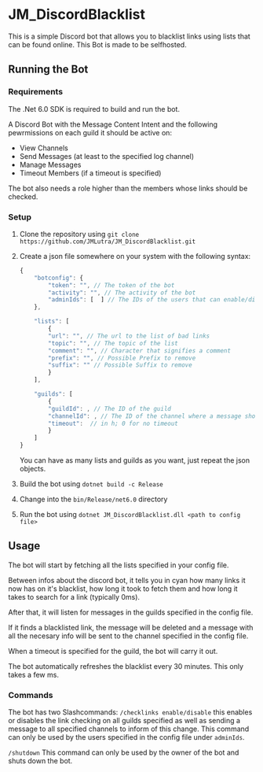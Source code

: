 # JM_DiscordBlacklist
This is a simple Discord bot that allows you to blacklist links using lists that can be found online.
This Bot is made to be selfhosted.
## Running the Bot
### Requirements
The .Net 6.0 SDK is required to build and run the bot.

A Discord Bot with the Message Content Intent and the following pewrmissions on each guild it should be active on:
- View Channels
- Send Messages (at least to the specified log channel)
- Manage Messages
- Timeout Members (if a timeout is specified)


The bot also needs a role higher than the members whose links should be checked.

### Setup
1. Clone the repository using `git clone https://github.com/JMLutra/JM_DiscordBlacklist.git`
2. Create a json file somewhere on your system with the following syntax:

    ```javascript
    {
        "botconfig": {
            "token": "", // The token of the bot
            "activity": "", // The activity of the bot
            "adminIds": [  ] // The IDs of the users that can enable/disable the link checking
        },
    
        "lists": [
            {
            "url": "", // The url to the list of bad links
            "topic": "", // The topic of the list
            "comment": "", // Character that signifies a comment
            "prefix": "", // Possible Prefix to remove
            "suffix": "" // Possible Suffix to remove
            }
        ],
    
        "guilds": [
            {
            "guildId": , // The ID of the guild
            "channelId": , // The ID of the channel where a message should be sent when a link is found
            "timeout":  // in h; 0 for no timeout
            }
        ]
    }
    ```
    You can have as many lists and guilds as you want, just repeat the json objects.

3. Build the bot using `dotnet build -c Release`
4. Change into the `bin/Release/net6.0` directory
5. Run the bot using `dotnet JM_DiscordBlacklist.dll <path to config file>`

## Usage
The bot will start by fetching all the lists specified in your config file. 

Between infos about the discord bot, it tells you in cyan how many links it now has on it's blacklist, how long it took to fetch them and how long it takes to search for a link (typically 0ms).

After that, it will listen for messages in the guilds specified in the config file. 

If it finds a blacklisted link, the message will be deleted and a message with all the necesary info will be sent to the channel specified in the config file.

When a timeout is specified for the guild, the bot will carry it out.

The bot automatically refreshes the blacklist every 30 minutes. This only takes a few ms.

### Commands
The bot has two Slashcommands:
`/checklinks enable/disable` this enables or disables the link checking on all guilds specified as well as sending a message to all specified channels to inform of this change. This command can only be used by the users specified in the config file under `adminIds`.

`/shutdown` This command can only be used by the owner of the bot and shuts down the bot.

